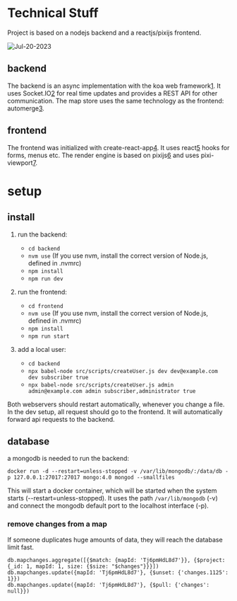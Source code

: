 
# Technical Stuff

Project is based on a nodejs backend and a reactjs/pixijs frontend.

![Jul-20-2023](https://github.com/Vunnupyx/xcells/assets/53125611/8bb1d7a2-953c-4969-9677-53e45513f6ba)


## backend

The backend is an async implementation with the koa web framework[1]. It uses
Socket.IO[2] for real time updates and provides a REST API for other communication.
The map store uses the same technology as the frontend: automerge[3].

## frontend

The frontend was initialized with create-react-app[4]. It uses react[5] hooks for forms,
menus etc. The render engine is based on pixijs[6] and uses pixi-viewport[7].

# setup

## install

1. run the backend:
    * `cd backend`
    * `nvm use` (If you use nvm, install the correct version of Node.js, defined in .nvmrc)
    * `npm install`
    * `npm run dev`

2. run the frontend:
    * `cd frontend`
    * `nvm use` (If you use nvm, install the correct version of Node.js, defined in .nvmrc)
    * `npm install`
    * `npm run start`

3. add a local user:
    * `cd backend`
    * `npx babel-node src/scripts/createUser.js dev dev@example.com dev subscriber true`
    * `npx babel-node src/scripts/createUser.js admin admin@example.com admin subscriber,administrator true`

Both webservers should restart automatically, whenever you change a file. In
the dev setup, all request should go to the frontend. It will automatically
forward api requests to the backend.

## database

a mongodb is needed to run the backend:

```
docker run -d --restart=unless-stopped -v /var/lib/mongodb/:/data/db -p 127.0.0.1:27017:27017 mongo:4.0 mongod --smallfiles
```

This will start a docker container, which will be started when the system starts (--restart=unless-stopped). It uses the path
`/var/lib/mongodb` (-v) and connect the mongodb default port to the localhost interface (-p).

### remove changes from a map

If someone duplicates huge amounts of data, they will reach the database limit fast.

```
db.mapchanges.aggregate([{$match: {mapId: 'Tj6pmHdL8d7'}}, {$project: {_id: 1, mapId: 1, size: {$size: "$changes"}}}])
db.mapchanges.update({mapId: 'Tj6pmHdL8d7'}, {$unset: {'changes.1125': 1}})
db.mapchanges.update({mapId: 'Tj6pmHdL8d7'}, {$pull: {'changes': null}})
```

[1]: https://github.com/koajs/koa
[2]: https://github.com/socketio/socket.io
[3]: https://github.com/automerge/automerge
[4]: https://github.com/facebook/create-react-app
[5]: https://github.com/facebook/react
[6]: https://github.com/pixijs/pixi.js
[7]: https://github.com/davidfig/pixi-viewport
